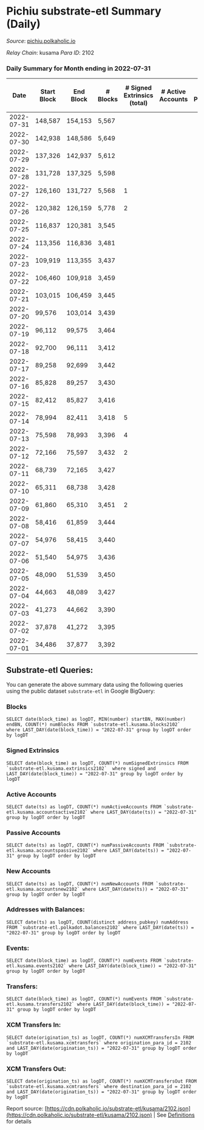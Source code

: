 # Pichiu substrate-etl Summary (Daily)

_Source_: [pichiu.polkaholic.io](https://pichiu.polkaholic.io)

*Relay Chain*: kusama
*Para ID*: 2102



### Daily Summary for Month ending in 2022-07-31


| Date | Start Block | End Block | # Blocks | # Signed Extrinsics (total) | # Active Accounts | # Passive | # New | # Addresses with Balances | # Events | # Transfers | # XCM Transfers In | # XCM Transfers Out | Issues | 
| ---- | ----------- | --------- | -------- | --------------------------- | ----------------- | --------- | ----- | ------------------------- | -------- | ----------- | ------------------ | ------------------- | ------ |
| 2022-07-31 | 148,587 | 154,153 | 5,567 |  |  |  |  | 7 | 11,137 |   |   |   |  |
| 2022-07-30 | 142,938 | 148,586 | 5,649 |  |  |  |  | 7 | 11,301 |   |   |   |  |
| 2022-07-29 | 137,326 | 142,937 | 5,612 |  |  |  |  | 7 | 11,227 |   |   |   |  |
| 2022-07-28 | 131,728 | 137,325 | 5,598 |  |  |  |  | 7 | 11,199 |   |   |   |  |
| 2022-07-27 | 126,160 | 131,727 | 5,568 | 1 |  |  |  | 7 | 11,144 | 1  |   |   |  |
| 2022-07-26 | 120,382 | 126,159 | 5,778 | 2 |  |  |  | 7 | 11,571 |   |   |   |  |
| 2022-07-25 | 116,837 | 120,381 | 3,545 |  |  |  |  | 7 | 7,092 |   |   |   |  |
| 2022-07-24 | 113,356 | 116,836 | 3,481 |  |  |  |  | 7 | 6,964 |   |   |   |  |
| 2022-07-23 | 109,919 | 113,355 | 3,437 |  |  |  |  | 7 | 6,875 |   |   |   |  |
| 2022-07-22 | 106,460 | 109,918 | 3,459 |  |  |  |  | 7 | 6,929 |   | 3  |   |  |
| 2022-07-21 | 103,015 | 106,459 | 3,445 |  |  |  |  | 7 | 6,892 |   |   |   |  |
| 2022-07-20 | 99,576 | 103,014 | 3,439 |  |  |  |  | 7 | 6,880 |   |   |   |  |
| 2022-07-19 | 96,112 | 99,575 | 3,464 |  |  |  |  | 7 | 6,932 |   | 1  |   |  |
| 2022-07-18 | 92,700 | 96,111 | 3,412 |  |  |  |  | 7 | 6,826 |   |   |   |  |
| 2022-07-17 | 89,258 | 92,699 | 3,442 |  |  |  |  | 7 | 6,886 |   |   |   |  |
| 2022-07-16 | 85,828 | 89,257 | 3,430 |  |  |  |  | 7 | 6,862 |   |   |   |  |
| 2022-07-15 | 82,412 | 85,827 | 3,416 |  |  |  |  | 7 | 6,834 |   |   |   |  |
| 2022-07-14 | 78,994 | 82,411 | 3,418 | 5 |  |  |  | 7 | 6,886 |   | 5  |   |  |
| 2022-07-13 | 75,598 | 78,993 | 3,396 | 4 |  |  |  | 6 | 6,815 | 1  |   |   |  |
| 2022-07-12 | 72,166 | 75,597 | 3,432 | 2 |  |  |  | 6 | 6,883 |   |   |   |  |
| 2022-07-11 | 68,739 | 72,165 | 3,427 |  |  |  |  | 5 | 6,859 |   |   |   |  |
| 2022-07-10 | 65,311 | 68,738 | 3,428 |  |  |  |  | 5 | 6,858 |   |   |   |  |
| 2022-07-09 | 61,860 | 65,310 | 3,451 | 2 |  |  |  | 5 | 6,914 |   |   |   |  |
| 2022-07-08 | 58,416 | 61,859 | 3,444 |  |  |  |  | 5 | 6,890 |   |   |   |  |
| 2022-07-07 | 54,976 | 58,415 | 3,440 |  |  |  |  | 5 | 6,882 |   |   |   |  |
| 2022-07-06 | 51,540 | 54,975 | 3,436 |  |  |  |  | 5 | 6,874 |   |   |   |  |
| 2022-07-05 | 48,090 | 51,539 | 3,450 |  |  |  |  | 5 | 6,902 |   |   |   |  |
| 2022-07-04 | 44,663 | 48,089 | 3,427 |  |  |  |  | 5 | 6,856 |   |   |   |  |
| 2022-07-03 | 41,273 | 44,662 | 3,390 |  |  |  |  | 5 | 6,782 |   |   |   |  |
| 2022-07-02 | 37,878 | 41,272 | 3,395 |  |  |  |  | 5 | 6,791 |   |   |   |  |
| 2022-07-01 | 34,486 | 37,877 | 3,392 |  |  |  |  | 5 | 6,786 |   |   |   |  |

## Substrate-etl Queries:
You can generate the above summary data using the following queries using the public dataset `substrate-etl` in Google BigQuery:


### Blocks
```
SELECT date(block_time) as logDT, MIN(number) startBN, MAX(number) endBN, COUNT(*) numBlocks FROM `substrate-etl.kusama.blocks2102`  where LAST_DAY(date(block_time)) = "2022-07-31" group by logDT order by logDT
```


### Signed Extrinsics
```
SELECT date(block_time) as logDT, COUNT(*) numSignedExtrinsics FROM `substrate-etl.kusama.extrinsics2102`  where signed and LAST_DAY(date(block_time)) = "2022-07-31" group by logDT order by logDT
```


### Active Accounts
```
SELECT date(ts) as logDT, COUNT(*) numActiveAccounts FROM `substrate-etl.kusama.accountsactive2102` where LAST_DAY(date(ts)) = "2022-07-31" group by logDT order by logDT
```


### Passive Accounts
```
SELECT date(ts) as logDT, COUNT(*) numPassiveAccounts FROM `substrate-etl.kusama.accountspassive2102` where LAST_DAY(date(ts)) = "2022-07-31" group by logDT order by logDT
```


### New Accounts
```
SELECT date(ts) as logDT, COUNT(*) numNewAccounts FROM `substrate-etl.kusama.accountsnew2102` where LAST_DAY(date(ts)) = "2022-07-31" group by logDT order by logDT
```


### Addresses with Balances:
```
SELECT date(ts) as logDT, COUNT(distinct address_pubkey) numAddress FROM `substrate-etl.polkadot.balances2102` where LAST_DAY(date(ts)) = "2022-07-31" group by logDT order by logDT
```


### Events:
```
SELECT date(block_time) as logDT, COUNT(*) numEvents FROM `substrate-etl.kusama.events2102` where LAST_DAY(date(block_time)) = "2022-07-31" group by logDT order by logDT
```


### Transfers:
```
SELECT date(block_time) as logDT, COUNT(*) numEvents FROM `substrate-etl.kusama.transfers2102` where LAST_DAY(date(block_time)) = "2022-07-31" group by logDT order by logDT
```


### XCM Transfers In:
```
SELECT date(origination_ts) as logDT, COUNT(*) numXCMTransfersIn FROM `substrate-etl.kusama.xcmtransfers` where origination_para_id = 2102 and LAST_DAY(date(origination_ts)) = "2022-07-31" group by logDT order by logDT
```


### XCM Transfers Out:
```
SELECT date(origination_ts) as logDT, COUNT(*) numXCMTransfersOut FROM `substrate-etl.kusama.xcmtransfers` where destination_para_id = 2102 and LAST_DAY(date(origination_ts)) = "2022-07-31" group by logDT order by logDT
```



Report source: [https://cdn.polkaholic.io/substrate-etl/kusama/2102.json](https://cdn.polkaholic.io/substrate-etl/kusama/2102.json) | See [Definitions](/DEFINITIONS.md) for details
